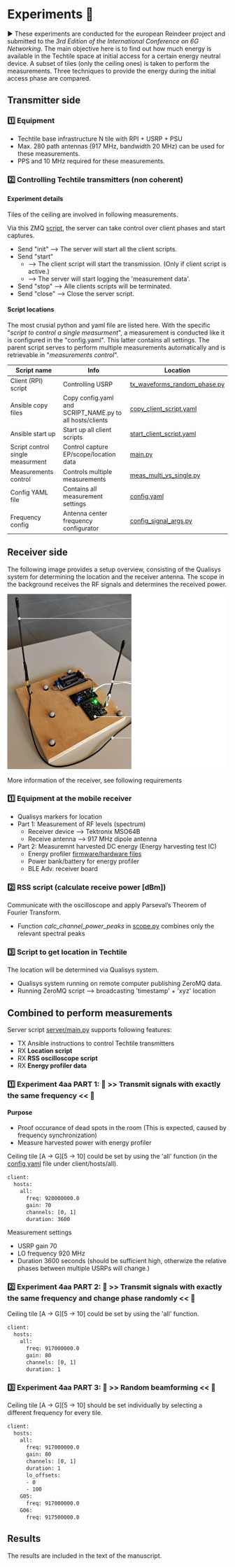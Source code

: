 # Experiments 🧪

▶️ These experiments are conducted for the european Reindeer project and submitted to the *3rd Edition of the International Conference on 6G Networking*. The main objective here is to find out how much energy is available in the Techtile space at initial access for a certain energy neutral device. A subset of tiles (only the ceiling ones) is taken to perform the measurements. Three techniques to provide the energy during the initial access phase are compared.

## Transmitter side

### 1️⃣ Equipment
- Techtile base infrastructure N tile with RPI + USRP + PSU
- Max. 280 path antennas (917 MHz, bandwidth 20 MHz) can be used for these measurements.
- PPS and 10 MHz required for these measurements.

### 2️⃣ Controlling Techtile transmitters (non coherent)

#### Experiment details

Tiles of the ceiling are involved in following measurements.

Via this ZMQ [script](https://github.com/techtile-by-dramco/ansible/blob/main/src/server/random_phases_ZMQ.py), the server can take control over client phases and start captures.
- Send "init" --> The server will start all the client scripts.
- Send "start"
  - --> The client script will start the transmission. (Only if client script is active.)
  - --> The server will start logging the 'measurement data'.
- Send "stop" --> Alle clients scripts will be terminated.
- Send "close" --> Close the server script.

#### Script locations

The most crusial python and yaml file are listed here. With the specific "*script to control a single measurment*", a measurement is conducted like it is configured in the "config.yaml". This latter contains all settings. The parent script serves to perform multiple measurements automatically and is retrievable in "*measurements control*".  

| Script name | Info | Location |
|-|-|-|
| Client (RPI) script | Controlling USRP | [tx_waveforms_random_phase.py](https://github.com/techtile-by-dramco/wpt-signals-for-initial-access/tree/main/client/tx_waveforms_random_phase.py) |
| Ansible copy files | Copy config.yaml and SCRIPT_NAME.py to all hosts/clients | [copy_client_script.yaml](https://github.com/techtile-by-dramco/ansible/blob/main/experiments/copy_client_script.yaml) |
| Ansible start up | Start up all client scripts | [start_client_script.yaml](https://github.com/techtile-by-dramco/ansible/blob/main/experiments/start_client_script.yaml) |
| Script control single measurment | Control capture EP/scope/location data | [main.py](https://github.com/techtile-by-dramco/wpt-signals-for-initial-access/blob/main/server/main.py) |
| Measurements control | Controls multiple measurements | [meas_multi_vs_single.py](https://github.com/techtile-by-dramco/wpt-signals-for-initial-access/blob/main/meas/meas_multi_vs_single.py) |
| Config YAML file | Contains all measurement settings | [config.yaml](https://github.com/techtile-by-dramco/wpt-signals-for-initial-access/blob/main/config.yaml) |
| Frequency config | Antenna center frequency configurator | [config_signal_args.py](https://github.com/techtile-by-dramco/wpt-signals-for-initial-access/blob/main/meas/config_signal_args.py) |

<!--
❗❗ Change name of the scripts

Start transmitters
```
ansible-playbook -i inventory/hosts.yaml start_waveform.yaml -e "tiles=walls" -e "gain=100"
```
Stop transmitters
```
ansible-playbook -i inventory/hosts.yaml kill-transmitter.yaml -e tiles=walls"
```
-->

## Receiver side

The following image provides a setup overview, consisting of the Qualisys system for determining the location and the receiver antenna. The scope in the background receives the RF signals and determines the received power.

<img src="https://github.com/techtile-by-dramco/wpt-signals-for-initial-access/blob/main/energy-profiler-white.png" height="400" />

More information of the receiver, see following requirements

### 1️⃣ Equipment at the mobile receiver
- Qualisys markers for location
- Part 1: Measurement of RF levels (spectrum)
  - Receiver device --> Tektronix MSO64B
  - Receive antenna --> 917 MHz dipole antenna
- Part 2: Measuremnt harvested DC energy (Energy harvesting test IC)
  - Energy profiler [firmware/hardware files](https://github.com/techtile-by-dramco/END-design/tree/main/00-END-EF-Profiler)
  - Power bank/battery for energy profiler
  - BLE Adv. receiver board 

### 2️⃣ RSS script (calculate receive power [dBm])

Communicate with the oscilloscope and apply Parseval’s Theorem of Fourier Transform.
- Function *calc_channel_power_peaks* in [scope.py](https://github.com/techtile-by-dramco/wpt-signals-for-initial-access/blob/main/server/scope/scope.py) combines only the relevant spectral peaks

### 3️⃣ Script to get location in Techtile
The location will be determined via Qualisys system. 
- Qualisys system running on remote computer publishing ZeroMQ data.
- Running ZeroMQ script --> broadcasting 'timestamp' + 'xyz' location

## Combined to perform measurements

Server script [server/main.py](https://github.com/techtile-by-dramco/wpt-signals-for-initial-access/server/main.py) supports following features:
- TX Ansible instructions to control Techtile transmitters
- RX **Location script**
- RX **RSS oscilloscope script**
- RX **Energy profiler data**


### 1️⃣ Experiment 4aa PART 1: 🧪 >> Transmit signals with exactly the same frequency << 🧪

#### Purpose
- Proof occurance of dead spots in the room (This is expected, caused by frequency synchronization)
- Measure harvested power with energy profiler

Ceiling tile [A -> G][5 -> 10] could be set by using the 'all' function (in the [config.yaml](https://github.com/techtile-by-dramco/wpt-signals-for-initial-access/config.yaml) file under client/hosts/all).
```
client:
  hosts:
    all:
      freq: 920000000.0
      gain: 70
      channels: [0, 1]
      duration: 3600
```
Measurement settings
- USRP gain 70
- LO frequency 920 MHz
- Duration 3600 seconds (should be sufficient high, otherwize the relative phases between multiple USRPs will change.)

### 2️⃣ Experiment 4aa PART 2: 🧪 >> Transmit signals with exactly the same frequency and change phase randomly << 🧪

Ceiling tile [A -> G][5 -> 10] could be set by using the 'all' function.
```
client:
  hosts:
    all:
      freq: 917000000.0
      gain: 80
      channels: [0, 1]
      duration: 1
```

### 3️⃣ Experiment 4aa PART 3: 🧪 >> Random beamforming << 🧪

Ceiling tile [A -> G][5 -> 10] should be set individually by selecting a different frequency for every tile.
```
client:
  hosts:
    all:
      freq: 917000000.0
      gain: 80
      channels: [0, 1]
      duration: 1
      lo_offsets:
      - 0
      - 100
    G05:
      freq: 917000000.0
    G06:
      freq: 917500000.0
```

## Results

The results are included in the text of the manuscript.

